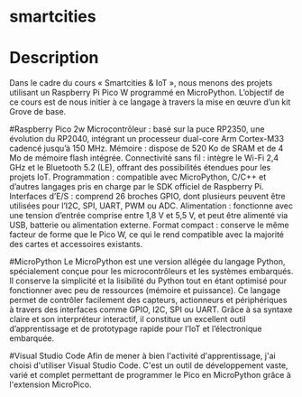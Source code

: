 # smartcities
# Description
Dans le cadre du cours « Smartcities & IoT », nous menons des projets utilisant un Raspberry Pi Pico W programmé en MicroPython. L’objectif de ce cours est de nous initier à ce langage à travers la mise en œuvre d’un kit Grove de base.

#Raspberry Pico 2w
Microcontrôleur : basé sur la puce RP2350, une évolution du RP2040, intégrant un processeur dual-core Arm Cortex-M33 cadencé jusqu’à 150 MHz.
Mémoire : dispose de 520 Ko de SRAM et de 4 Mo de mémoire flash intégrée.
Connectivité sans fil : intègre le Wi-Fi 2,4 GHz et le Bluetooth 5.2 (LE), offrant des possibilités étendues pour les projets IoT.
Programmation : compatible avec MicroPython, C/C++ et d’autres langages pris en charge par le SDK officiel de Raspberry Pi.
Interfaces d’E/S : comprend 26 broches GPIO, dont plusieurs peuvent être utilisées pour l’I2C, SPI, UART, PWM ou ADC.
Alimentation : fonctionne avec une tension d’entrée comprise entre 1,8 V et 5,5 V, et peut être alimenté via USB, batterie ou alimentation externe.
Format compact : conserve le même facteur de forme que le Pico W, ce qui le rend compatible avec la majorité des cartes et accessoires existants.

#MicroPython
Le MicroPython est une version allégée du langage Python, spécialement conçue pour les microcontrôleurs et les systèmes embarqués. Il conserve la simplicité et la lisibilité du Python tout en étant optimisé pour fonctionner avec peu de ressources (mémoire et puissance). Ce langage permet de contrôler facilement des capteurs, actionneurs et périphériques à travers des interfaces comme GPIO, I2C, SPI ou UART. Grâce à sa syntaxe claire et son interpréteur interactif, il constitue un excellent outil d’apprentissage et de prototypage rapide pour l’IoT et l’électronique embarquée.

#Visual Studio Code
Afin de mener à bien l'activité d'apprentissage, j'ai choisi d'utiliser Visual Studio Code. C'est un outil de développement vaste, varié et complet permettant de programmer le Pico en MicroPython grâce à l'extension MicroPico.



